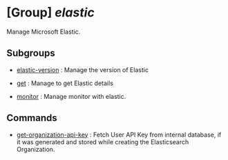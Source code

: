 # [Group] _elastic_

Manage Microsoft Elastic.

## Subgroups

- [elastic-version](/Commands/elastic/elastic-version/readme.md)
: Manage the version of Elastic

- [get](/Commands/elastic/get/readme.md)
: Manage to get Elastic details

- [monitor](/Commands/elastic/monitor/readme.md)
: Manage monitor with elastic.

## Commands

- [get-organization-api-key](/Commands/elastic/_get-organization-api-key.md)
: Fetch User API Key from internal database, if it was generated and stored while creating the Elasticsearch Organization.
